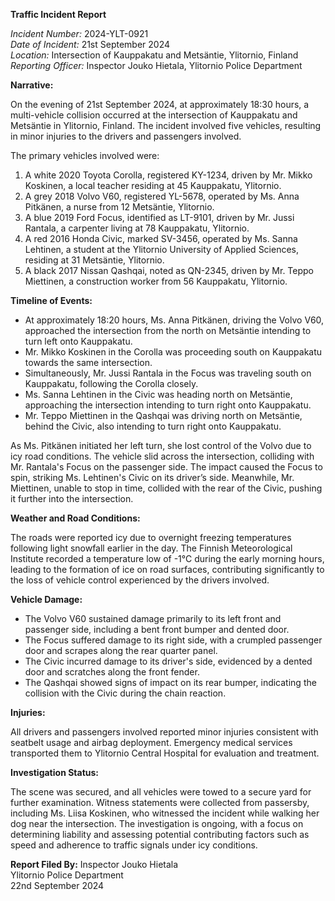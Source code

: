 **Traffic Incident Report**

*Incident Number:* 2024-YLT-0921  
*Date of Incident:* 21st September 2024  
*Location:* Intersection of Kauppakatu and Metsäntie, Ylitornio, Finland  
*Reporting Officer:* Inspector Jouko Hietala, Ylitornio Police Department  

**Narrative:**

On the evening of 21st September 2024, at approximately 18:30 hours, a multi-vehicle collision occurred at the intersection of Kauppakatu and Metsäntie in Ylitornio, Finland. The incident involved five vehicles, resulting in minor injuries to the drivers and passengers involved.

The primary vehicles involved were:
1. A white 2020 Toyota Corolla, registered KY-1234, driven by Mr. Mikko Koskinen, a local teacher residing at 45 Kauppakatu, Ylitornio.
2. A grey 2018 Volvo V60, registered YL-5678, operated by Ms. Anna Pitkänen, a nurse from 12 Metsäntie, Ylitornio.
3. A blue 2019 Ford Focus, identified as LT-9101, driven by Mr. Jussi Rantala, a carpenter living at 78 Kauppakatu, Ylitornio.
4. A red 2016 Honda Civic, marked SV-3456, operated by Ms. Sanna Lehtinen, a student at the Ylitornio University of Applied Sciences, residing at 31 Metsäntie, Ylitornio.
5. A black 2017 Nissan Qashqai, noted as QN-2345, driven by Mr. Teppo Miettinen, a construction worker from 56 Kauppakatu, Ylitornio.

**Timeline of Events:**

- At approximately 18:20 hours, Ms. Anna Pitkänen, driving the Volvo V60, approached the intersection from the north on Metsäntie intending to turn left onto Kauppakatu.
- Mr. Mikko Koskinen in the Corolla was proceeding south on Kauppakatu towards the same intersection.
- Simultaneously, Mr. Jussi Rantala in the Focus was traveling south on Kauppakatu, following the Corolla closely.
- Ms. Sanna Lehtinen in the Civic was heading north on Metsäntie, approaching the intersection intending to turn right onto Kauppakatu.
- Mr. Teppo Miettinen in the Qashqai was driving north on Metsäntie, behind the Civic, also intending to turn right onto Kauppakatu.

As Ms. Pitkänen initiated her left turn, she lost control of the Volvo due to icy road conditions. The vehicle slid across the intersection, colliding with Mr. Rantala's Focus on the passenger side. The impact caused the Focus to spin, striking Ms. Lehtinen's Civic on its driver’s side. Meanwhile, Mr. Miettinen, unable to stop in time, collided with the rear of the Civic, pushing it further into the intersection.

**Weather and Road Conditions:**

The roads were reported icy due to overnight freezing temperatures following light snowfall earlier in the day. The Finnish Meteorological Institute recorded a temperature low of -1°C during the early morning hours, leading to the formation of ice on road surfaces, contributing significantly to the loss of vehicle control experienced by the drivers involved.

**Vehicle Damage:**

- The Volvo V60 sustained damage primarily to its left front and passenger side, including a bent front bumper and dented door.
- The Focus suffered damage to its right side, with a crumpled passenger door and scrapes along the rear quarter panel.
- The Civic incurred damage to its driver's side, evidenced by a dented door and scratches along the front fender.
- The Qashqai showed signs of impact on its rear bumper, indicating the collision with the Civic during the chain reaction.

**Injuries:**

All drivers and passengers involved reported minor injuries consistent with seatbelt usage and airbag deployment. Emergency medical services transported them to Ylitornio Central Hospital for evaluation and treatment.

**Investigation Status:**

The scene was secured, and all vehicles were towed to a secure yard for further examination. Witness statements were collected from passersby, including Ms. Liisa Koskinen, who witnessed the incident while walking her dog near the intersection. The investigation is ongoing, with a focus on determining liability and assessing potential contributing factors such as speed and adherence to traffic signals under icy conditions.

**Report Filed By:** Inspector Jouko Hietala  
Ylitornio Police Department  
22nd September 2024